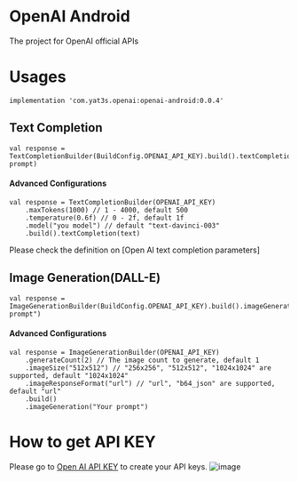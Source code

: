 # OpenAI Android
The project for OpenAI official APIs

# Usages
```
implementation 'com.yat3s.openai:openai-android:0.0.4'
```

## Text Completion
```
val response = TextCompletionBuilder(BuildConfig.OPENAI_API_KEY).build().textCompletion("Your prompt)
```

#### Advanced Configurations
```
val response = TextCompletionBuilder(OPENAI_API_KEY)
    .maxTokens(1000) // 1 - 4000, default 500
    .temperature(0.6f) // 0 - 2f, default 1f
    .model("you model") // default "text-davinci-003"
    .build().textCompletion(text)
```

Please check the definition on [Open AI text completion parameters]

## Image Generation(DALL-E)
```
val response = ImageGenerationBuilder(BuildConfig.OPENAI_API_KEY).build().imageGeneration("Your prompt")
```
#### Advanced Configurations
```
val response = ImageGenerationBuilder(OPENAI_API_KEY)
    .generateCount(2) // The image count to generate, default 1
    .imageSize("512x512") // "256x256", "512x512", "1024x1024" are supported, default "1024x1024"
    .imageResponseFormat("url") // "url", "b64_json" are supported, default "url"
    .build()
    .imageGeneration("Your prompt")
```


# How to get API KEY
Please go to [Open AI API KEY](https://platform.openai.com/account/api-keys) to create your API keys.
![image](https://user-images.githubusercontent.com/14801837/218364643-bc5990e1-5122-49a9-a7dc-38c860a0c0a9.png)


